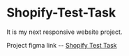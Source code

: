 # Shopify-Test-Task

It is my next responsive website project.

Project figma link -- [Shopify Test Task](https://www.figma.com/file/F2dLKI7wL6um5l4wil3hd9/Shopify-Test-Task?node-id=0%3A1&t=ERq2X1OM2f94PrQC-0)




